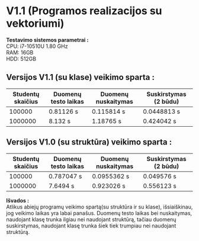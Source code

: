 # V1.1 (Programos realizacijos su vektoriumi)
**Testavimo sistemos parametrai :** <br/>
CPU: i7-10510U 1.80 GHz <br/>
RAM: 16GB <br/>
HDD: 512GB <br/>
## Versijos V1.1 (su klase) veikimo sparta :
| Studentų skaičius | Duomenų testo laikas | Duomenų nuskaitymas | Suskirstymas (2 būdu) | 
|-------------------|----------------------|---------------------|--------------------------|
|100000             |0.81126 s             |0.115814 s           | 0.0448813 s              |
|1000000            |8.132 s               |1.18765 s            | 0.424042 s               |

## Versijos V1.0 (su struktūra) veikimo sparta :
| Studentų skaičius | Duomenų testo laikas | Duomenų nuskaitymas | Suskirstymas (2 būdu) | 
|-------------------|----------------------|---------------------|-----------------------|
|100000             |0.787047 s            |0.0955362 s          |0.049576 s             |
|1000000            |7.6494 s              |0.923026 s           |0.556123 s             |

**Išvados :** <br/>
Atlikus abiejų programų veikimo spartą(su struktūra ir su klase), išsiaiškinau, jog veikimo laikas yra labai panašus. Duomenų testo laikas bei nuskaitymas, naudojant klasę trunka ilgiau nei naudojant struktūrą, tačiau duomenų suskirstymas, naudojant klasę trunka šiek tiek trumpiau nei naudojant struktūrą.
